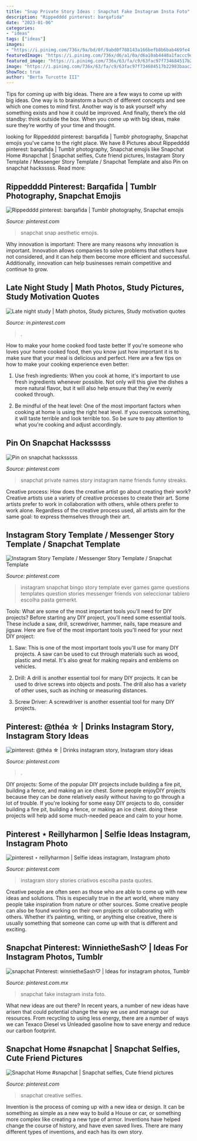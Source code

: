 ```yaml
---
title: "Snap Private Story Ideas : Snapchat Fake Instagram Insta Foto"
description: "Rippedddd pinterest: barqafida"
date: "2023-01-06"
categories:
- "ideas"
tags: ["ideas"]
images:
- "https://i.pinimg.com/736x/9a/bd/0f/9abd0f788143a166befb8b6bab469fe4.jpg"
featuredImage: "https://i.pinimg.com/736x/d6/a1/0a/d6a10ab4448a1faccc9d871b092d35b5.jpg"
featured_image: "https://i.pinimg.com/736x/63/fa/c9/63fac97f734684517b22983baac24a92.jpg"
image: "https://i.pinimg.com/736x/63/fa/c9/63fac97f734684517b22983baac24a92.jpg"
ShowToc: true
author: "Berta Turcotte III"
---
```



Tips for coming up with big ideas.
There are a few ways to come up with big ideas. One way is to brainstorm a bunch of different concepts and see which one comes to mind first. Another way is to ask yourself why something exists and how it could be improved. And finally, there’s the old standby: think outside the box. When you come up with big ideas, make sure they’re worthy of your time and thought.

	

		
looking for Rippedddd pinterest: barqafida | Tumblr photography, Snapchat emojis you've came to the right place. We have 8 Pictures about Rippedddd pinterest: barqafida | Tumblr photography, Snapchat emojis like Snapchat Home #snapchat | Snapchat selfies, Cute friend pictures, Instagram Story Template / Messenger Story Template / Snapchat Template and also Pin on snapchat hacksssss. Read more:
		
    
## Rippedddd Pinterest: Barqafida | Tumblr Photography, Snapchat Emojis

<img loading=lazy src="https://i.pinimg.com/736x/83/be/76/83be76596ec2a32ee14947312bdb8518.jpg" onerror="this.onerror=null;this.src='https://tse4.mm.bing.net/th?id=OIP.Z-gmwJmaLDb9WK1FmatwYQHaNL&amp;pid=15.1';" alt="Rippedddd pinterest: barqafida | Tumblr photography, Snapchat emojis">

_Source: pinterest.com_

>snapchat snap aesthetic emojis. 

	

Why innovation is important:
There are many reasons why innovation is important. Innovation allows companies to solve problems that others have not considered, and it can help them become more efficient and successful. Additionally, innovation can help businesses remain competitive and continue to grow.

    
## Late Night Study | Math Photos, Study Pictures, Study Motivation Quotes

<img loading=lazy src="https://i.pinimg.com/736x/bc/9f/17/bc9f177a5b6529be4df08f93ca0b43ef.jpg" onerror="this.onerror=null;this.src='https://tse1.mm.bing.net/th?id=OIP.eY_-R7DdKdN6622YGTayEwHaNK&amp;pid=15.1';" alt="Late night study | Math photos, Study pictures, Study motivation quotes">

_Source: in.pinterest.com_

>. 

	

How to make your home cooked food taste better
If you're someone who loves your home cooked food, then you know just how important it is to make sure that your meal is delicious and perfect. Here are a few tips on how to make your cooking experience even better: 
1. Use fresh ingredients: When you cook at home, it's important to use fresh ingredients whenever possible. Not only will this give the dishes a more natural flavor, but it will also help ensure that they're evenly cooked through.

2. Be mindful of the heat level: One of the most important factors when cooking at home is using the right heat level. If you overcook something, it will taste terrible and look terrible too. So be sure to pay attention to what you're cooking and adjust accordingly.


    
## Pin On Snapchat Hacksssss

<img loading=lazy src="https://i.pinimg.com/736x/9a/bd/0f/9abd0f788143a166befb8b6bab469fe4.jpg" onerror="this.onerror=null;this.src='https://tse4.mm.bing.net/th?id=OIP.Si1zZVqsmbB82yMoMCwU6QHaMx&amp;pid=15.1';" alt="Pin on snapchat hacksssss">

_Source: pinterest.com_

>snapchat private names story instagram name friends funny streaks. 

	

Creative process: How does the creative artist go about creating their work?
Creative artists use a variety of creative processes to create their art. Some artists prefer to work in collaboration with others, while others prefer to work alone. Regardless of the creative process used, all artists aim for the same goal: to express themselves through their art.

    
## Instagram Story Template / Messenger Story Template / Snapchat Template

<img loading=lazy src="https://i.pinimg.com/736x/e5/44/b6/e544b6279f84c21953bc85b1d4741a9c.jpg" onerror="this.onerror=null;this.src='https://tse1.mm.bing.net/th?id=OIP.Tmlg8hd2gJdu8myJldafTwHaNK&amp;pid=15.1';" alt="Instagram Story Template / Messenger Story Template / Snapchat Template">

_Source: pinterest.com_

>instagram snapchat bingo story template ever games game questions templates question stories messenger friends von seleccionar tablero escolha pasta gemerkt. 

	

Tools: What are some of the most important tools you'll need for DIY projects?
Before starting any DIY project, you'll need some essential tools. These include a saw, drill, screwdriver, hammer, nails, tape measure and jigsaw. Here are five of the most important tools you'll need for your next DIY project: 
1) Saw: This is one of the most important tools you'll use for many DIY projects. A saw can be used to cut through materials such as wood, plastic and metal. It's also great for making repairs and emblems on vehicles. 

2) Drill: A drill is another essential tool for many DIY projects. It can be used to drive screws into objects and posts. The drill also has a variety of other uses, such as inching or measuring distances. 

3) Screw Driver: A screwdriver is another essential tool for many DIY projects.

    
## Pinterest: @théa ☆ | Drinks Instagram Story, Instagram Story Ideas

<img loading=lazy src="https://i.pinimg.com/736x/da/8d/f6/da8df62f5e13a394c37551c59bbb1738.jpg" onerror="this.onerror=null;this.src='https://tse1.mm.bing.net/th?id=OIP.Aw8i8YyuVnbaFDUpkQjJKAHaNL&amp;pid=15.1';" alt="pinterest: @théa ☆ | Drinks instagram story, Instagram story ideas">

_Source: pinterest.com_

>. 

	

DIY projects: Some of the popular DIY projects include building a fire pit, building a fence, and making an ice chest.
Some people enjoyDIY projects because they can be done relatively easily without having to go through a lot of trouble. If you're looking for some easy DIY projects to do, consider building a fire pit, building a fence, or making an ice chest. doing these projects will help add some much-needed peace and calm to your home.

    
## Pinterest ⋆ Reillyharmon | Selfie Ideas Instagram, Instagram Photo

<img loading=lazy src="https://i.pinimg.com/736x/d6/a1/0a/d6a10ab4448a1faccc9d871b092d35b5.jpg" onerror="this.onerror=null;this.src='https://tse3.mm.bing.net/th?id=OIP.no1zRTLaO6swFjZ18GVKtQHaNK&amp;pid=15.1';" alt="pinterest ⋆ reillyharmon | Selfie ideas instagram, Instagram photo">

_Source: pinterest.com_

>instagram story stories criativos escolha pasta quotes. 

	

Creative people are often seen as those who are able to come up with new ideas and solutions. This is especially true in the art world, where many people take inspiration from nature or other sources. Some creative people can also be found working on their own projects or collaborating with others. Whether it’s painting, writing, or anything else creative, there is usually something that someone can come up with that is different and exciting.

    
## Snapchat Pinterest: WinnietheSash♡ | Ideas For Instagram Photos, Tumblr

<img loading=lazy src="https://i.pinimg.com/736x/05/98/9d/05989d3066a005ce717f8517d2f244cd--snapchat.jpg" onerror="this.onerror=null;this.src='https://tse3.mm.bing.net/th?id=OIP.mKBraDAYZ8RjBJ4rNxbkhwHaNK&amp;pid=15.1';" alt="snapchat Pinterest: winnietheSash♡ | Ideas for instagram photos, Tumblr">

_Source: pinterest.com.mx_

>snapchat fake instagram insta foto. 

	

What new ideas are out there?
In recent years, a number of new ideas have arisen that could potential change the way we use and manage our resources. From recycling to using less energy, there are a number of ways we can Texaco Diesel vs Unleaded gasoline how to save energy and reduce our carbon footprint.

    
## Snapchat Home #snapchat | Snapchat Selfies, Cute Friend Pictures

<img loading=lazy src="https://i.pinimg.com/736x/63/fa/c9/63fac97f734684517b22983baac24a92.jpg" onerror="this.onerror=null;this.src='https://tse1.mm.bing.net/th?id=OIP.qUxV9vf-eRrM4MWF9A2GNgHaNL&amp;pid=15.1';" alt="Snapchat Home #snapchat | Snapchat selfies, Cute friend pictures">

_Source: pinterest.com_

>snapchat creative selfies. 

	

Invention is the process of coming up with a new idea or design. It can be something as simple as a new way to build a House or car, or something more complex like creating a new type of armor. Inventions have helped change the course of history, and have even saved lives. There are many different types of inventions, and each has its own story.

